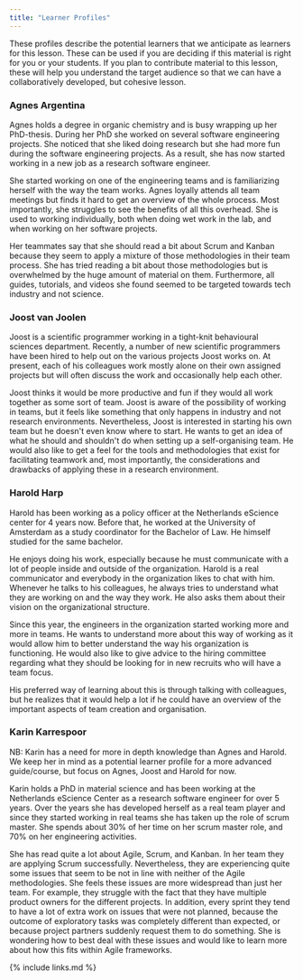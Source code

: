 ```yaml
---
title: "Learner Profiles"
---
```


These profiles describe the potential learners that we anticipate as learners for this lesson.
These can be used if you are deciding if this material is right for you or your students.
If you plan to contribute material to this lesson,
these will help you understand the target audience so that we can have a collaboratively developed, but cohesive lesson.

### Agnes Argentina

Agnes holds a degree in organic chemistry and is busy wrapping up her PhD-thesis.
During her PhD she worked on several software engineering projects.
She noticed that she liked doing research but she had more fun during the software engineering projects.
As a result, she has now started working in a new job as a research software engineer.

She started working on one of the engineering teams and is familiarizing herself with the way the team works.
Agnes loyally attends all team meetings but finds it hard to get an overview of the whole process. Most importantly, she struggles to see the benefits of all this overhead.
She is used to working individually, both when doing wet work in the lab, and when working on her software projects.

Her teammates say that she should read a bit about Scrum and Kanban because they seem to apply a mixture of those methodologies in their team process.
She has tried reading a bit about those methodologies but is overwhelmed by the huge amount of material on them.
Furthermore, all guides, tutorials, and videos she found seemed to be targeted towards tech industry and not science.

### Joost van Joolen

Joost is a scientific programmer working in a tight-knit behavioural sciences department.
Recently, a number of new scientific programmers have been hired to help out on the various projects Joost works on.
At present, each of his colleagues work mostly alone on their own assigned projects but will often discuss the work and occasionally help each other.

Joost thinks it would be more productive and fun if they would all work together as some sort of team.
Joost is aware of the possibility of working in teams, but it feels like something that only happens in industry and not research environments.
Nevertheless, Joost is interested in starting his own team but he doesn't even know where to start.
He wants to get an idea of what he should and shouldn't do when setting up a self-organising team.
He would also like to get a feel for the tools and methodologies that exist for facilitating teamwork and, most importantly, the considerations and drawbacks of applying these in a research environment.

### Harold Harp

Harold has been working as a policy officer at the Netherlands eScience center for 4 years now.
Before that, he worked at the University of Amsterdam as a study coordinator for the Bachelor of Law.
He himself studied for the same bachelor.

He enjoys doing his work, especially because he must communicate with
a lot of people inside and outside of the organization.
Harold is a real communicator and everybody in the organization likes to chat with him.
Whenever he talks to his colleagues, he always tries to understand what they are working on and the way they work.
He also asks them about their vision on the organizational structure.

Since this year, the engineers in the organization started working more and more in teams.
He wants to understand more about this way of working as it would allow him to better
understand the way his organization is functioning. He would also like to give advice to the hiring committee regarding what they should be looking for in new recruits who will have a team focus.

His preferred way of learning about this is through talking with colleagues, but he realizes that it would help a lot if he could have an overview of the important aspects of team creation and organisation.

### Karin Karrespoor

NB: Karin has a need for more in depth knowledge than Agnes and Harold.
We keep her in mind as a potential learner profile for a more advanced guide/course,
but focus on Agnes, Joost and Harold for now.

Karin holds a PhD in material science and has been working at the Netherlands eScience Center
as a research software engineer for over 5 years.
Over the years she has developed herself as a real team player and since they started working in
real teams she has taken up the role of scrum master. She spends about 30% of her time on her scrum master role,
and 70% on her engineering activities.

She has read quite a lot about Agile, Scrum, and Kanban.
In her team they are applying Scrum successfully.
Nevertheless, they are experiencing quite some issues that seem to be not in line
with neither of the Agile methodologies.
She feels these issues are more widespread than just her team.
For example, they struggle with the fact that they have multiple product owners for the different projects.
In addition, every sprint they tend to have a lot of extra work on issues that were not planned,
because the outcome of exploratory tasks was completely different than expected,
or because project partners suddenly request them to do something.
She is wondering how to best deal with these issues and would like to learn
more about how this fits within Agile frameworks.

{% include links.md %}
